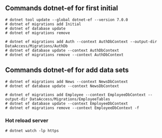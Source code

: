 ## Commands dotnet-ef for first initial
```
# dotnet tool update --global dotnet-ef --version 7.0.0
# dotnet ef migrations add Initial
# dotnet ef database update
# dotnet ef migrations remove

# dotnet ef migrations add Auth --context AuthDbContext --output-dir DataAccess/Migrations/AuthDb
# dotnet ef database update --context AuthDbContext
# dotnet ef migrations remove --context AuthDbContext
```

## Commands dotnet-ef for add data sets
```
# dotnet ef migrations add News --context NewsDbContext
# dotnet ef database update --context NewsDbContext

# dotnet ef migrations add Employee --context EmployeeDbContext --output-dir DataAccess/Migrations/EmployeeTables
# dotnet ef database update --context EmployeeDbContext
# dotnet ef migrations remove --context EmployeeDbContext -f
```

### Hot reload server
```
# dotnet watch -lp https
```
